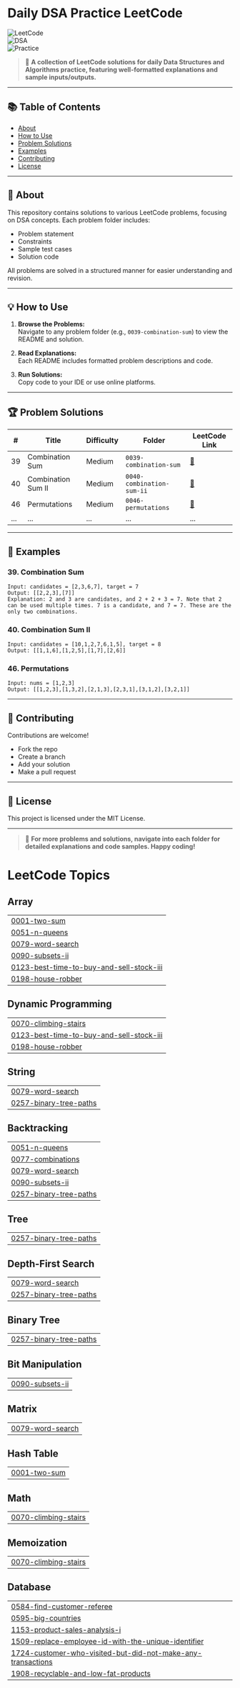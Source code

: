 # Daily DSA Practice LeetCode

![LeetCode](https://img.shields.io/badge/Platform-LeetCode-blue)  
![DSA](https://img.shields.io/badge/Topic-DSA-brightgreen)  
![Practice](https://img.shields.io/badge/Status-Active-success)

> 🚀 **A collection of LeetCode solutions for daily Data Structures and Algorithms practice, featuring well-formatted explanations and sample inputs/outputs.**

---

## 📚 Table of Contents

- [About](#about)
- [How to Use](#how-to-use)
- [Problem Solutions](#problem-solutions)
- [Examples](#examples)
- [Contributing](#contributing)
- [License](#license)

---

## 📝 About

This repository contains solutions to various LeetCode problems, focusing on DSA concepts. Each problem folder includes:
- Problem statement
- Constraints
- Sample test cases
- Solution code

All problems are solved in a structured manner for easier understanding and revision.

---

## 💡 How to Use

1. **Browse the Problems:**  
   Navigate to any problem folder (e.g., `0039-combination-sum`) to view the README and solution.

2. **Read Explanations:**  
   Each README includes formatted problem descriptions and code.

3. **Run Solutions:**  
   Copy code to your IDE or use online platforms.

---

## 🏆 Problem Solutions

| #   | Title                    | Difficulty | Folder                       | LeetCode Link |
|-----|--------------------------|------------|------------------------------|---------------|
| 39  | Combination Sum          | Medium     | `0039-combination-sum`       | [🔗](https://leetcode.com/problems/combination-sum)     |
| 40  | Combination Sum II       | Medium     | `0040-combination-sum-ii`    | [🔗](https://leetcode.com/problems/combination-sum-ii)  |
| 46  | Permutations             | Medium     | `0046-permutations`          | [🔗](https://leetcode.com/problems/permutations)        |
| ... | ...                      | ...        | ...                          | ...           |

---

## 📖 Examples

### 39. Combination Sum

```
Input: candidates = [2,3,6,7], target = 7
Output: [[2,2,3],[7]]
Explanation: 2 and 3 are candidates, and 2 + 2 + 3 = 7. Note that 2 can be used multiple times. 7 is a candidate, and 7 = 7. These are the only two combinations.
```

### 40. Combination Sum II

```
Input: candidates = [10,1,2,7,6,1,5], target = 8
Output: [[1,1,6],[1,2,5],[1,7],[2,6]]
```

### 46. Permutations

```
Input: nums = [1,2,3]
Output: [[1,2,3],[1,3,2],[2,1,3],[2,3,1],[3,1,2],[3,2,1]]
```

---

## 🤝 Contributing

Contributions are welcome!  
- Fork the repo
- Create a branch
- Add your solution
- Make a pull request

---

## 📜 License

This project is licensed under the MIT License.

---

> 💬 **For more problems and solutions, navigate into each folder for detailed explanations and code samples. Happy coding!**

<!---LeetCode Topics Start-->
# LeetCode Topics
## Array
|  |
| ------- |
| [0001-two-sum](https://github.com/adarsh-priydarshi-5646/Daily-DSA-Practice-LeetCode/tree/master/0001-two-sum) |
| [0051-n-queens](https://github.com/adarsh-priydarshi-5646/Daily-DSA-Practice-LeetCode/tree/master/0051-n-queens) |
| [0079-word-search](https://github.com/adarsh-priydarshi-5646/Daily-DSA-Practice-LeetCode/tree/master/0079-word-search) |
| [0090-subsets-ii](https://github.com/adarsh-priydarshi-5646/Daily-DSA-Practice-LeetCode/tree/master/0090-subsets-ii) |
| [0123-best-time-to-buy-and-sell-stock-iii](https://github.com/adarsh-priydarshi-5646/Daily-DSA-Practice-LeetCode/tree/master/0123-best-time-to-buy-and-sell-stock-iii) |
| [0198-house-robber](https://github.com/adarsh-priydarshi-5646/Daily-DSA-Practice-LeetCode/tree/master/0198-house-robber) |
## Dynamic Programming
|  |
| ------- |
| [0070-climbing-stairs](https://github.com/adarsh-priydarshi-5646/Daily-DSA-Practice-LeetCode/tree/master/0070-climbing-stairs) |
| [0123-best-time-to-buy-and-sell-stock-iii](https://github.com/adarsh-priydarshi-5646/Daily-DSA-Practice-LeetCode/tree/master/0123-best-time-to-buy-and-sell-stock-iii) |
| [0198-house-robber](https://github.com/adarsh-priydarshi-5646/Daily-DSA-Practice-LeetCode/tree/master/0198-house-robber) |
## String
|  |
| ------- |
| [0079-word-search](https://github.com/adarsh-priydarshi-5646/Daily-DSA-Practice-LeetCode/tree/master/0079-word-search) |
| [0257-binary-tree-paths](https://github.com/adarsh-priydarshi-5646/Daily-DSA-Practice-LeetCode/tree/master/0257-binary-tree-paths) |
## Backtracking
|  |
| ------- |
| [0051-n-queens](https://github.com/adarsh-priydarshi-5646/Daily-DSA-Practice-LeetCode/tree/master/0051-n-queens) |
| [0077-combinations](https://github.com/adarsh-priydarshi-5646/Daily-DSA-Practice-LeetCode/tree/master/0077-combinations) |
| [0079-word-search](https://github.com/adarsh-priydarshi-5646/Daily-DSA-Practice-LeetCode/tree/master/0079-word-search) |
| [0090-subsets-ii](https://github.com/adarsh-priydarshi-5646/Daily-DSA-Practice-LeetCode/tree/master/0090-subsets-ii) |
| [0257-binary-tree-paths](https://github.com/adarsh-priydarshi-5646/Daily-DSA-Practice-LeetCode/tree/master/0257-binary-tree-paths) |
## Tree
|  |
| ------- |
| [0257-binary-tree-paths](https://github.com/adarsh-priydarshi-5646/Daily-DSA-Practice-LeetCode/tree/master/0257-binary-tree-paths) |
## Depth-First Search
|  |
| ------- |
| [0079-word-search](https://github.com/adarsh-priydarshi-5646/Daily-DSA-Practice-LeetCode/tree/master/0079-word-search) |
| [0257-binary-tree-paths](https://github.com/adarsh-priydarshi-5646/Daily-DSA-Practice-LeetCode/tree/master/0257-binary-tree-paths) |
## Binary Tree
|  |
| ------- |
| [0257-binary-tree-paths](https://github.com/adarsh-priydarshi-5646/Daily-DSA-Practice-LeetCode/tree/master/0257-binary-tree-paths) |
## Bit Manipulation
|  |
| ------- |
| [0090-subsets-ii](https://github.com/adarsh-priydarshi-5646/Daily-DSA-Practice-LeetCode/tree/master/0090-subsets-ii) |
## Matrix
|  |
| ------- |
| [0079-word-search](https://github.com/adarsh-priydarshi-5646/Daily-DSA-Practice-LeetCode/tree/master/0079-word-search) |
## Hash Table
|  |
| ------- |
| [0001-two-sum](https://github.com/adarsh-priydarshi-5646/Daily-DSA-Practice-LeetCode/tree/master/0001-two-sum) |
## Math
|  |
| ------- |
| [0070-climbing-stairs](https://github.com/adarsh-priydarshi-5646/Daily-DSA-Practice-LeetCode/tree/master/0070-climbing-stairs) |
## Memoization
|  |
| ------- |
| [0070-climbing-stairs](https://github.com/adarsh-priydarshi-5646/Daily-DSA-Practice-LeetCode/tree/master/0070-climbing-stairs) |
## Database
|  |
| ------- |
| [0584-find-customer-referee](https://github.com/adarsh-priydarshi-5646/Daily-DSA-Practice-LeetCode/tree/master/0584-find-customer-referee) |
| [0595-big-countries](https://github.com/adarsh-priydarshi-5646/Daily-DSA-Practice-LeetCode/tree/master/0595-big-countries) |
| [1153-product-sales-analysis-i](https://github.com/adarsh-priydarshi-5646/Daily-DSA-Practice-LeetCode/tree/master/1153-product-sales-analysis-i) |
| [1509-replace-employee-id-with-the-unique-identifier](https://github.com/adarsh-priydarshi-5646/Daily-DSA-Practice-LeetCode/tree/master/1509-replace-employee-id-with-the-unique-identifier) |
| [1724-customer-who-visited-but-did-not-make-any-transactions](https://github.com/adarsh-priydarshi-5646/Daily-DSA-Practice-LeetCode/tree/master/1724-customer-who-visited-but-did-not-make-any-transactions) |
| [1908-recyclable-and-low-fat-products](https://github.com/adarsh-priydarshi-5646/Daily-DSA-Practice-LeetCode/tree/master/1908-recyclable-and-low-fat-products) |
<!---LeetCode Topics End-->